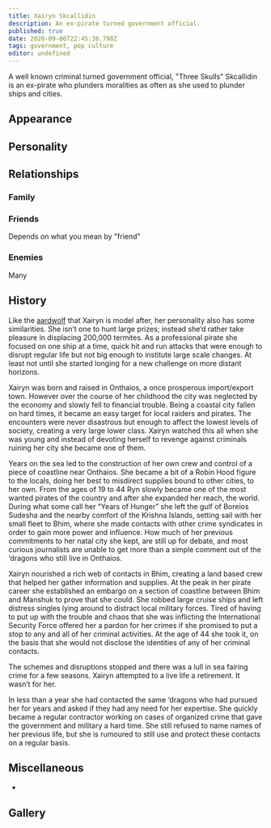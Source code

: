 ```yaml
---
title: Xairyn Skcallidin
description: An ex-pirate turned government official.
published: true
date: 2020-09-06T22:45:38.798Z
tags: government, pop culture
editor: undefined
---
```


A well known criminal turned government official, "Three Skulls" Skcallidin is an ex-pirate who plunders moralities as often as she used to plunder ships and cities.

Appearance
----------

Personality
-----------

Relationships
-------------

### Family

### Friends

Depends on what you mean by "friend"

### Enemies

Many

History
-------

Like the [aardwolf](http://en.wikipedia.org/wiki/Aardwolf) that Xairyn is model after, her personality also has some similarities. She isn’t one to hunt large prizes; instead she’d rather take pleasure in displacing 200,000 termites. As a professional pirate she focused on one ship at a time, quick hit and run attacks that were enough to disrupt regular life but not big enough to institute large scale changes. At least not until she started longing for a new challenge on more distant horizons.

Xairyn was born and raised in Onthaios, a once prosperous import/export town. However over the course of her childhood the city was neglected by the economy and slowly fell to financial trouble. Being a coastal city fallen on hard times, it became an easy target for local raiders and pirates. The encounters were never disastrous but enough to affect the lowest levels of society, creating a very large lower class. Xairyn watched this all when she was young and instead of devoting herself to revenge against criminals ruining her city she became one of them.

Years on the sea led to the construction of her own crew and control of a piece of coastline near Onthaios. She became a bit of a Robin Hood figure to the locals, doing her best to misdirect supplies bound to other cities, to her own. From the ages of 19 to 44 Ryn slowly became one of the most wanted pirates of the country and after she expanded her reach, the world. During what some call her “Years of Hunger” she left the gulf of Boreios Sudesha and the nearby comfort of the Krishna Islands, setting sail with her small fleet to Bhim, where she made contacts with other crime syndicates in order to gain more power and influence. How much of her previous commitments to her natal city she kept, are still up for debate, and most curious journalists are unable to get more than a simple comment out of the ‘dragons who still live in Onthaios.

Xairyn nourished a rich web of contacts in Bhim, creating a land based crew that helped her gather information and supplies. At the peak in her pirate career she established an embargo on a section of coastline between Bhim and Manshuk to prove that she could. She robbed large cruise ships and left distress singles lying around to distract local military forces. Tired of having to put up with the trouble and chaos that she was inflicting the International Security Force offered her a pardon for her crimes if she promised to put a stop to any and all of her criminal activities. At the age of 44 she took it, on the basis that she would not disclose the identities of any of her criminal contacts.

The schemes and disruptions stopped and there was a lull in sea fairing crime for a few seasons. Xairyn attempted to a live life a retirement. It wasn’t for her.

In less than a year she had contacted the same ‘dragons who had pursued her for years and asked if they had any need for her expertise. She quickly became a regular contractor working on cases of organized crime that gave the government and military a hard time. She still refused to name names of her previous life, but she is rumoured to still use and protect these contacts on a regular basis.

Miscellaneous
-------------

-

Gallery
-------